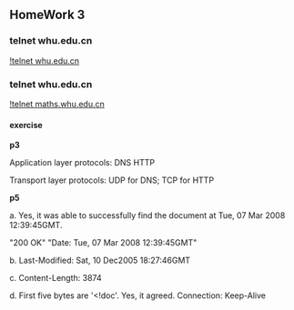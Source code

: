 ## HomeWork 3

### telnet whu.edu.cn
[!telnet whu.edu.cn](https://github.com/2017302580119/Pics/telnet-whu.jpg)


### telnet whu.edu.cn
[!telnet maths.whu.edu.cn](https://github.com/2017302580119/Pics/telnet-maths1.jpg)


#### exercise

**p3**

Application layer protocols: DNS HTTP

Transport layer protocols: UDP for DNS; TCP for HTTP


**p5**

a. Yes, it was able to successfully find the document at Tue, 07 Mar 2008 12:39:45GMT.

"200 OK" "Date: Tue, 07 Mar 2008 12:39:45GMT"

b. Last-Modified: Sat, 10 Dec2005 18:27:46GMT

c. Content-Length: 3874

d. First five bytes are '<!doc'.
    Yes, it agreed. Connection: Keep-Alive
